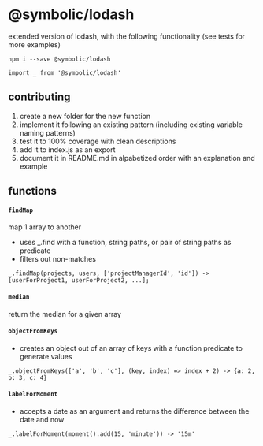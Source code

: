 # @symbolic/lodash

extended version of lodash, with the following functionality (see tests for more examples)

```
npm i --save @symbolic/lodash
```

```
import _ from '@symbolic/lodash'
```

## contributing

1. create a new folder for the new function
1. implement it following an existing pattern (including existing variable naming patterns)
1. test it to 100% coverage with clean descriptions
1. add it to index.js as an export
1. document it in README.md in alpabetized order with an explanation and example

## functions

#### `findMap`

map 1 array to another
- uses _.find with a function, string paths, or pair of string paths as predicate
- filters out non-matches

```
_.findMap(projects, users, ['projectManagerId', 'id']) -> [userForProject1, userForProject2, ...];
```

#### `median`

return the median for a given array

#### `objectFromKeys`

 - creates an object out of an array of keys with a function predicate to generate values

```
_.objectFromKeys(['a', 'b', 'c'], (key, index) => index + 2) -> {a: 2, b: 3, c: 4}
```

#### `labelForMoment`

 - accepts a date as an argument and returns the difference between the date and now

```
_.labelForMoment(moment().add(15, 'minute')) -> '15m'
```
